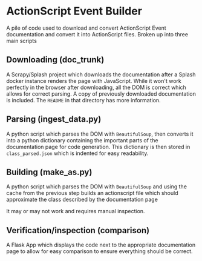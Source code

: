 # ActionScript Event Builder 
A pile of code used to download and convert ActionScript Event documentation and convert it into ActionScript files. Broken up into three main scripts

## Downloading (doc_trunk)
A Scrapy/Splash project which downloads the documentation after a Splash docker 
instance renders the page with JavaScript. 
While it won't work perfectly in the browser after downloading, 
all the DOM is correct which allows for correct parsing. A copy of previously
downloaded documentation is included.
The `README` in that directory has more information.

## Parsing (ingest_data.py)
A python script which parses the DOM with `BeautifulSoup`, then converts it into a
python dictionary containing the important parts of the documentation page for
code generation. This dictionary is then stored in `class_parsed.json` which
is indented for easy readability.

## Building (make_as.py)
A python script which parses the DOM with `BeautifulSoup` and using the cache from 
the previous step builds an actionscript file which should approximate the
class described by the documentation page

It may or may not work and requires manual inspection.

## Verification/inspection (comparison)
A Flask App which displays the code next to the appropriate documentation page to allow for easy comparison to ensure everything should be correct.
